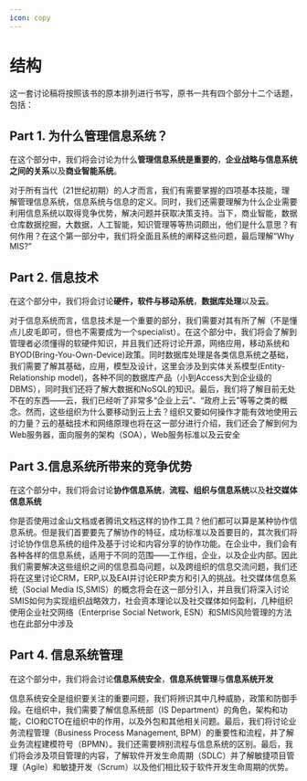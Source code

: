 ```yaml
---
icon: copy
---
```

# 结构

这一套讨论稿将按照该书的原本排列进行书写，原书一共有四个部分十二个话题，包括：

## Part 1. 为什么管理信息系统？

在这个部分中，我们将会讨论为什么**管理信息系统是重要的**，**企业战略与信息系统之间的关系**以及**商业智能系统**。

对于所有当代（21世纪初期）的人才而言，我们有需要掌握的四项基本技能，理解管理信息系统，信息系统与信息的定义。同时，我们还需要理解为什么企业需要利用信息系统以取得竞争优势，解决问题并获取决策支持。当下，商业智能，数据仓库数据挖掘，大数据，人工智能，知识管理等等热词颇出，他们是什么意思？有何作用？在这个第一部分中，我们将全面且系统的阐释这些问题，最后理解“Why MIS?”

## Part 2. 信息技术

在这个部分中，我们将会讨论**硬件，软件与移动系统**，**数据库处理**以及**云**。

对于信息系统而言，信息技术是一个重要的部分，我们需要对其有所了解（不是懂点儿皮毛即可，但也不需要成为一个specialist）。在这个部分中，我们将会了解到管理者必须懂得的软硬件知识，并且我们还将讨论开源，网络应用，移动系统和BYOD(Bring-You-Own-Device)政策。同时数据库处理是各类信息系统之基础，我们需要了解其基础，应用，模型及设计，这里会涉及到实体关系模型(Entity-Relationship model)，各种不同的数据库产品（小到Access大到企业级的DBMS），同时我们还将了解大数据和NoSQL的知识。最后，我们将了解目前无处不在的东西——云，我们已经听了非常多“企业上云”、“政府上云”等等之类的概念。然而，这些组织为什么要移动到云上去？组织又要如何操作才能有效地使用云的力量？云的基础技术和网络原理也将在这一部分进行介绍，我们还会了解到何为Web服务器，面向服务的架构（SOA），Web服务标准以及云安全

## Part 3.信息系统所带来的竞争优势

在这个部分中，我们将会讨论**协作信息系统**，**流程、组织与信息系统**以及**社交媒体信息系统**

你是否使用过金山文档或者腾讯文档这样的协作工具？他们都可以算是某种协作信息系统。但是我们首要要先了解协作的特征，成功标准以及首要目的，其次我们将讨论协作信息系统的组件及基于讨论和内容分享的协作功能。在企业中，我们会有各种各样的信息系统，适用于不同的范围——工作组，企业，以及企业内部。因此我们需要解决这些组织之间的信息孤岛问题，以及跨组织的信息交流问题，我们还将在这里讨论CRM，ERP,以及EAI并讨论ERP卖方和引入的挑战。社交媒体信息系统（Social Media IS,SMIS）的概念将会在这一部分引入，并且我们将深入讨论SMIS如何为实现组织战略效力，社会资本理论以及社交媒体如何盈利，几种组织使用企业社交网络（Enterprise Social Network, ESN）和SMIS风险管理的方法也在此部分中涉及

## Part 4. 信息系统管理

在这个部分中，我们将会讨论**信息系统安全**，**信息系统管理**与**信息系统开发**

信息系统安全是组织要关注的重要问题，我们将辨识其中几种威胁，政策和防御手段。在组织中，我们需要了解信息系统部（IS Department）的角色，架构和功能，CIO和CTO在组织中的作用，以及外包和其他相关问题。最后，我们将讨论业务流程管理（Business Process Management, BPM）的重要性和流程，并了解业务流程建模符号（BPMN）。我们还需要辨别流程与信息系统的区别。最后，我们将会涉及项目管理的内容，了解软件开发生命周期（SDLC）并了解敏捷项目管理（Agile）和敏捷开发（Scrum）以及他们相比较于软件开发生命周期的优势。
